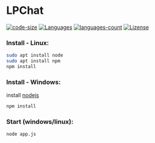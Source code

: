 # LPChat

[![code-size](https://img.shields.io/github/languages/code-size/lucaspalomodevelop/LPChat?style=flat)](https://github.com/lucaspalomodevelop/LPChat) 
[![Languages](https://img.shields.io/github/languages/top/lucaspalomodevelop/LPChat?style=flat)](https://github.com/lucaspalomodevelop/LPChat) 
[![languages-count](https://img.shields.io/github/languages/count/lucaspalomodevelop/LPChat)](https://github.com/lucaspalomodevelop/LPChat)
[![Lizense](https://img.shields.io/github/license/lucaspalomodevelop/LPChat?style=flat)](https://github.com/lucaspalomodevelop/LPChat/blob/master/LICENSE) 


### Install - Linux: 
```sh
sudo apt install node
sudo apt install npm
npm install 
```


### Install - Windows: 

install <a href="https://nodejs.org/">nodejs<a>

```sh
npm install 
```

### Start (windows/linux):

```sh
node app.js
```